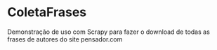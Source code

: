 # ColetaFrases

Demonstração de uso com Scrapy para fazer o download de todas as frases de autores do site pensador.com
